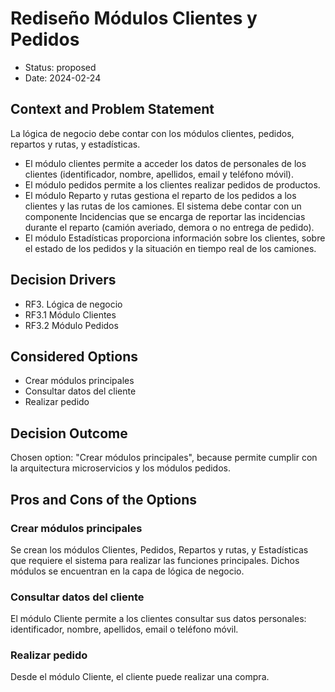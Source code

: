 # Rediseño Módulos Clientes y Pedidos

* Status: proposed
* Date: 2024-02-24

## Context and Problem Statement

La lógica de negocio debe contar con los módulos clientes, pedidos, repartos y rutas, y estadísticas.
- El módulo clientes permite a acceder los datos de personales de los clientes (identificador, nombre, apellidos, email y teléfono móvil).
- El módulo pedidos permite a los clientes realizar pedidos de productos.
- El módulo Reparto y rutas gestiona el reparto de los pedidos a los clientes y las rutas de los camiones. El sistema debe contar con un componente Incidencias que se encarga de reportar las incidencias durante el reparto (camión averiado, demora o no entrega de pedido).
- El módulo Estadísticas proporciona información sobre los clientes, sobre el estado de los pedidos y la situación en tiempo real de los camiones.

## Decision Drivers

* RF3. Lógica de negocio
* RF3.1 Módulo Clientes
* RF3.2 Módulo Pedidos

## Considered Options

* Crear módulos principales
* Consultar datos del cliente
* Realizar pedido

## Decision Outcome

Chosen option: "Crear módulos principales", because permite cumplir con la arquitectura microservicios y los módulos pedidos.

## Pros and Cons of the Options

### Crear módulos principales

Se crean los módulos Clientes, Pedidos, Repartos y rutas, y Estadísticas que requiere el sistema para realizar las funciones principales. Dichos módulos se encuentran en la capa de lógica de negocio.

### Consultar datos del cliente

El módulo Cliente permite a los clientes consultar sus datos personales: identificador, nombre, apellidos, email o teléfono móvil.

### Realizar pedido

Desde el módulo Cliente, el cliente puede realizar una compra.
